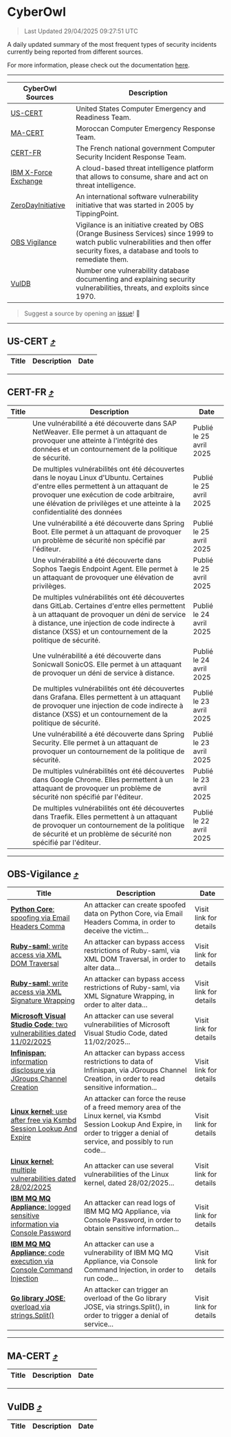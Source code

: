 
 <div id='top'></div>

# CyberOwl

 > Last Updated 29/04/2025 09:27:51 UTC
 
 A daily updated summary of the most frequent types of security incidents currently being reported from different sources.
 
 For more information, please check out the documentation [here](./docs/README.md).
 
 ---
 |CyberOwl Sources|Description|
 |---|---|
 |[US-CERT](#us-cert-arrow_heading_up)|United States Computer Emergency and Readiness Team.|
 |[MA-CERT](#ma-cert-arrow_heading_up)|Moroccan Computer Emergency Response Team.|
 |[CERT-FR](#cert-fr-arrow_heading_up)|The French national government Computer Security Incident Response Team.|
 |[IBM X-Force Exchange](#ibmcloud-arrow_heading_up)|A cloud-based threat intelligence platform that allows to consume, share and act on threat intelligence.|
 |[ZeroDayInitiative](#zerodayinitiative-arrow_heading_up)|An international software vulnerability initiative that was started in 2005 by TippingPoint.|
 |[OBS Vigilance](#obs-vigilance-arrow_heading_up)|Vigilance is an initiative created by OBS (Orange Business Services) since 1999 to watch public vulnerabilities and then offer security fixes, a database and tools to remediate them.|
 |[VulDB](#vuldb-arrow_heading_up)|Number one vulnerability database documenting and explaining security vulnerabilities, threats, and exploits since 1970.|
 
 > Suggest a source by opening an [issue](https://github.com/karimhabush/cyberowl/issues)! :raised_hands:
 ---

## US-CERT [:arrow_heading_up:](#cyberowl)

 |Title|Description|Date|
 |---|---|---|
 
 ---

## CERT-FR [:arrow_heading_up:](#cyberowl)

 |Title|Description|Date|
 |---|---|---|
 |[](https://www.cert.ssi.gouv.fr/avis/CERTFR-2025-AVI-0350/)|Une vulnérabilité a été découverte dans SAP NetWeaver. Elle permet à un attaquant de provoquer une atteinte à l'intégrité des données et un contournement de la politique de sécurité.|Publié le 25 avril 2025|
 |[](https://www.cert.ssi.gouv.fr/avis/CERTFR-2025-AVI-0349/)|De multiples vulnérabilités ont été découvertes dans le noyau Linux d'Ubuntu. Certaines d'entre elles permettent à un attaquant de provoquer une exécution de code arbitraire, une élévation de privilèges et une atteinte à la confidentialité des données|Publié le 25 avril 2025|
 |[](https://www.cert.ssi.gouv.fr/avis/CERTFR-2025-AVI-0348/)|Une vulnérabilité a été découverte dans Spring Boot. Elle permet à un attaquant de provoquer un problème de sécurité non spécifié par l'éditeur.|Publié le 25 avril 2025|
 |[](https://www.cert.ssi.gouv.fr/avis/CERTFR-2025-AVI-0347/)|Une vulnérabilité a été découverte dans Sophos Taegis Endpoint Agent. Elle permet à un attaquant de provoquer une élévation de privilèges.|Publié le 25 avril 2025|
 |[](https://www.cert.ssi.gouv.fr/avis/CERTFR-2025-AVI-0346/)|De multiples vulnérabilités ont été découvertes dans GitLab. Certaines d'entre elles permettent à un attaquant de provoquer un déni de service à distance, une injection de code indirecte à distance (XSS) et un contournement de la politique de sécurité.|Publié le 24 avril 2025|
 |[](https://www.cert.ssi.gouv.fr/avis/CERTFR-2025-AVI-0345/)|Une vulnérabilité a été découverte dans Sonicwall SonicOS. Elle permet à un attaquant de provoquer un déni de service à distance.|Publié le 24 avril 2025|
 |[](https://www.cert.ssi.gouv.fr/avis/CERTFR-2025-AVI-0344/)|De multiples vulnérabilités ont été découvertes dans Grafana. Elles permettent à un attaquant de provoquer une injection de code indirecte à distance (XSS) et un contournement de la politique de sécurité.|Publié le 23 avril 2025|
 |[](https://www.cert.ssi.gouv.fr/avis/CERTFR-2025-AVI-0343/)|Une vulnérabilité a été découverte dans Spring Security. Elle permet à un attaquant de provoquer un contournement de la politique de sécurité.|Publié le 23 avril 2025|
 |[](https://www.cert.ssi.gouv.fr/avis/CERTFR-2025-AVI-0342/)|De multiples vulnérabilités ont été découvertes dans Google Chrome. Elles permettent à un attaquant de provoquer un problème de sécurité non spécifié par l'éditeur.|Publié le 23 avril 2025|
 |[](https://www.cert.ssi.gouv.fr/avis/CERTFR-2025-AVI-0341/)|De multiples vulnérabilités ont été découvertes dans Traefik. Elles permettent à un attaquant de provoquer un contournement de la politique de sécurité et un problème de sécurité non spécifié par l'éditeur.|Publié le 22 avril 2025|
 
 ---

## OBS-Vigilance [:arrow_heading_up:](#cyberowl)

 |Title|Description|Date|
 |---|---|---|
 |[<a href="https://vigilance.fr/vulnerability/Python-Core-spoofing-via-Email-Headers-Comma-46488" class="noirorange"><b>Python Core</b>: spoofing via Email Headers Comma</a>](https://vigilance.fr/vulnerability/Python-Core-spoofing-via-Email-Headers-Comma-46488)|An attacker can create spoofed data on Python Core, via Email Headers Comma, in order to deceive the victim...|Visit link for details|
 |[<a href="https://vigilance.fr/vulnerability/Ruby-saml-write-access-via-XML-DOM-Traversal-46487" class="noirorange"><b>Ruby-saml</b>: write access via XML DOM Traversal</a>](https://vigilance.fr/vulnerability/Ruby-saml-write-access-via-XML-DOM-Traversal-46487)|An attacker can bypass access restrictions of Ruby-saml, via XML DOM Traversal, in order to alter data...|Visit link for details|
 |[<a href="https://vigilance.fr/vulnerability/Ruby-saml-write-access-via-XML-Signature-Wrapping-46486" class="noirorange"><b>Ruby-saml</b>: write access via XML Signature Wrapping</a>](https://vigilance.fr/vulnerability/Ruby-saml-write-access-via-XML-Signature-Wrapping-46486)|An attacker can bypass access restrictions of Ruby-saml, via XML Signature Wrapping, in order to alter data...|Visit link for details|
 |[<a href="https://vigilance.fr/vulnerability/Microsoft-Visual-Studio-Code-two-vulnerabilities-dated-11-02-2025-46485" class="noirorange"><b>Microsoft Visual Studio Code</b>: two vulnerabilities dated 11/02/2025</a>](https://vigilance.fr/vulnerability/Microsoft-Visual-Studio-Code-two-vulnerabilities-dated-11-02-2025-46485)|An attacker can use several vulnerabilities of Microsoft Visual Studio Code, dated 11/02/2025...|Visit link for details|
 |[<a href="https://vigilance.fr/vulnerability/Infinispan-information-disclosure-via-JGroups-Channel-Creation-46484" class="noirorange"><b>Infinispan</b>: information disclosure via JGroups Channel Creation</a>](https://vigilance.fr/vulnerability/Infinispan-information-disclosure-via-JGroups-Channel-Creation-46484)|An attacker can bypass access restrictions to data of Infinispan, via JGroups Channel Creation, in order to read sensitive information...|Visit link for details|
 |[<a href="https://vigilance.fr/vulnerability/Linux-kernel-use-after-free-via-Ksmbd-Session-Lookup-And-Expire-46483" class="noirorange"><b>Linux kernel</b>: use after free via Ksmbd Session Lookup And Expire</a>](https://vigilance.fr/vulnerability/Linux-kernel-use-after-free-via-Ksmbd-Session-Lookup-And-Expire-46483)|An attacker can force the reuse of a freed memory area of the Linux kernel, via Ksmbd Session Lookup And Expire, in order to trigger a denial of service, and possibly to run code...|Visit link for details|
 |[<a href="https://vigilance.fr/vulnerability/Linux-kernel-multiple-vulnerabilities-dated-28-02-2025-46482" class="noirorange"><b>Linux kernel</b>: multiple vulnerabilities dated 28/02/2025</a>](https://vigilance.fr/vulnerability/Linux-kernel-multiple-vulnerabilities-dated-28-02-2025-46482)|An attacker can use several vulnerabilities of the Linux kernel, dated 28/02/2025...|Visit link for details|
 |[<a href="https://vigilance.fr/vulnerability/IBM-MQ-MQ-Appliance-logged-sensitive-information-via-Console-Password-46479" class="noirorange"><b>IBM MQ  MQ Appliance</b>: logged sensitive information via Console Password</a>](https://vigilance.fr/vulnerability/IBM-MQ-MQ-Appliance-logged-sensitive-information-via-Console-Password-46479)|An attacker can read logs of IBM MQ  MQ Appliance, via Console Password, in order to obtain sensitive information...|Visit link for details|
 |[<a href="https://vigilance.fr/vulnerability/IBM-MQ-MQ-Appliance-code-execution-via-Console-Command-Injection-46478" class="noirorange"><b>IBM MQ  MQ Appliance</b>: code execution via Console Command Injection</a>](https://vigilance.fr/vulnerability/IBM-MQ-MQ-Appliance-code-execution-via-Console-Command-Injection-46478)|An attacker can use a vulnerability of IBM MQ  MQ Appliance, via Console Command Injection, in order to run code...|Visit link for details|
 |[<a href="https://vigilance.fr/vulnerability/Go-library-JOSE-overload-via-strings-Split-46475" class="noirorange"><b>Go library JOSE</b>: overload via strings.Split()</a>](https://vigilance.fr/vulnerability/Go-library-JOSE-overload-via-strings-Split-46475)|An attacker can trigger an overload of the Go library JOSE, via strings.Split(), in order to trigger a denial of service...|Visit link for details|
 
 ---

## MA-CERT [:arrow_heading_up:](#cyberowl)

 |Title|Description|Date|
 |---|---|---|
 
 ---

## VulDB [:arrow_heading_up:](#cyberowl)

 |Title|Description|Date|
 |---|---|---|
 